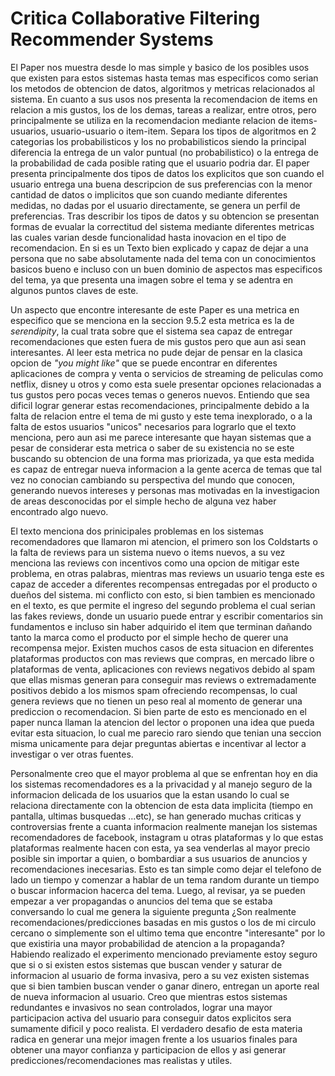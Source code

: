 # Critica Collaborative Filtering Recommender Systems

El Paper nos muestra desde lo mas simple y basico de los posibles usos que existen para estos sistemas hasta temas mas especificos como serian los metodos de obtencion de datos, algoritmos y metricas relacionados al sistema. En cuanto a sus usos nos presenta la recomendacion de items en relacion a mis gustos, los de los demas, tareas a realizar, entre otros, pero principalmente se utiliza en la recomendacion mediante relacion de items-usuarios, usuario-usuario o item-item. Separa los tipos de algoritmos en 2 categorias los probabilisticos y los no probabilisticos siendo la principal diferencia la entrega de un valor puntual (no probabilistico) o la entrega de la probabilidad de cada posible rating que el usuario podria dar. El paper presenta principalmente dos tipos de datos los explicitos que son cuando el usuario entrega una buena descripcion de sus preferencias con la menor cantidad de datos o implicitos que son cuando mediante diferentes medidas, no dadas por el usuario directamente, se genera un perfil de preferencias. Tras describir los tipos de datos y su obtencion se presentan formas de evualar la correctitud del sistema mediante diferentes metricas las cuales varian desde funcionalidad hasta inovacion en el tipo de recomendacion. En si es un Texto bien explicado y capaz de dejar a una persona que no sabe absolutamente nada del tema con un conocimientos basicos bueno e incluso con un buen dominio de aspectos mas especificos del tema, ya que presenta una imagen sobre el tema y se adentra en algunos puntos claves de este.

Un aspecto que encontre interesante de este Paper es una metrica en especifico que se menciona en la seccion 9.5.2 esta metrica es la de *serendipity*, la cual trata sobre que el sistema sea capaz de entregar recomendaciones que esten fuera de mis gustos pero que aun asi sean interesantes. Al leer esta metrica no pude dejar de pensar en la clasica opcion de *"you might like"* que se puede encontrar en diferentes aplicaciones de compra y venta o servicios de streaming de peliculas como netflix, disney u otros y como esta suele presentar opciones relacionadas a tus gustos pero pocas veces temas o generos nuevos. Entiendo que sea dificil lograr generar estas recomendaciones, principalmente debido a la falta de relacion entre el tema de mi gusto y este tema inexplorado, o a la falta de estos usuarios "unicos" necesarios para lograrlo que el texto menciona, pero aun asi me parece interesante que hayan sistemas que a pesar de considerar esta metrica o saber de su existencia no se este buscando su obtencion de una forma mas priorizada, ya que esta medida es capaz de entregar nueva informacion a la gente acerca de temas que tal vez no conocian cambiando su perspectiva del mundo que conocen, generando nuevos intereses y personas mas motivadas en la investigacion de areas desconocidas por el simple hecho de alguna vez haber encontrado algo nuevo.

El texto menciona dos prinicipales problemas en los sistemas recomendadores que llamaron mi atencion, el primero son los Coldstarts o la falta de reviews para un sistema nuevo o items nuevos, a su vez menciona las reviews con incentivos como una opcion de mitigar este problema, en otras palabras, mientras mas reviews un usuario tenga este es capaz de acceder a diferentes recompensas entregadas por el producto o dueños del sistema. mi conflicto con esto, si bien tambien es mencionado en el texto, es que permite el ingreso del segundo problema el cual serian las fakes reviews, donde un usuario puede entrar y escribir comentarios sin fundamentos e incluso sin haber adquirido el item que terminan dañando tanto la marca como el producto por el simple hecho de querer una recompensa mejor. Existen muchos casos de esta situacion en diferentes plataformas productos con mas reviews que compras, en mercado libre o plataformas de venta, aplicaciones con reviews negativos debido al spam que ellas mismas generan para conseguir mas reviews o extremadamente positivos debido a los mismos spam ofreciendo recompensas, lo cual genera reviews que no tienen un peso real al momento de generar una prediccion o recomendacion. Si bien parte de esto es mencionado en el paper nunca llaman la atencion del lector o proponen una idea que pueda evitar esta situacion, lo cual me parecio raro siendo que tenian una seccion misma unicamente para dejar preguntas abiertas e incentivar al lector a investigar o ver otras fuentes.

Personalmente creo que el mayor problema al que se enfrentan hoy en dia los sistemas recomendadores es a la privacidad y al manejo seguro de la informacion delicada de los usuarios que la estan usando lo cual se relaciona directamente con la obtencion de esta data implicita (tiempo en pantalla, ultimas busquedas ...etc), se han generado muchas criticas y controversias frente a cuanta informacion realmente manejan los sistemas recomendadores de facebook, instagram u otras plataformas y lo que estas plataformas realmente hacen con esta, ya sea venderlas al mayor precio posible sin importar a quien, o bombardiar a sus usuarios de anuncios y recomendaciones inecesarias. Esto es tan simple como dejar el telefono de lado un tiempo y comenzar a hablar de un tema random durante un tiempo o buscar informacion hacerca del tema. Luego, al revisar, ya se pueden empezar a ver propagandas o anuncios del tema que se estaba conversando lo cual me genera la siguiente pregunta ¿Son realmente recomendaciones/predicciones basadas en mis gustos o los de mi circulo cercano o simplemente son el ultimo tema que encontre "interesante" por lo que existiria una mayor probabilidad de atencion a la propaganda? Habiendo realizado el experimento mencionado previamente estoy seguro que si o si existen estos sistemas que buscan vender y saturar de informacion al usuario de forma invasiva, pero a su vez existen sistemas que si bien tambien buscan vender o ganar dinero, entregan un aporte real de nueva informacion al usuario. Creo que mientras estos sistemas redundantes e invasivos no sean controlados, lograr una mayor participacion activa del usuario para conseguir datos explicitos sera sumamente dificil y poco realista. El verdadero desafio de esta materia radica en generar una mejor imagen frente a los usuarios finales para obtener una mayor confianza y participacion de ellos y asi generar predicciones/recomendaciones mas realistas y utiles.
